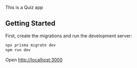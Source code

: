 This is a Quiz app

## Getting Started

First, create the migrations and run the development server:

```bash
npx prisma migrate dev
npm run dev

```

Open [http://localhost:3000](http://localhost:3000)